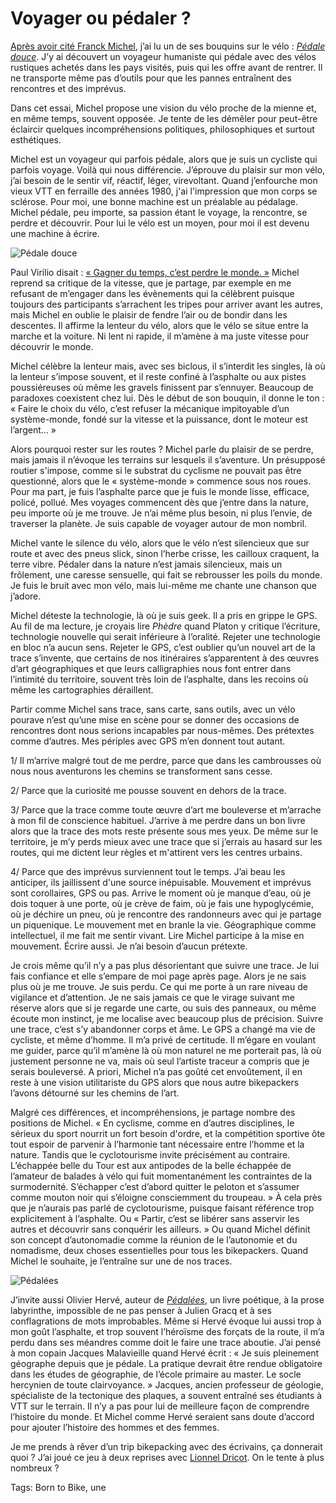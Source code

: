 # Voyager ou pédaler ?

[Après avoir cité Franck Michel](https://tcrouzet.com/2021/12/23/pourquoi-pedalez-vous/), j’ai lu un de ses bouquins sur le vélo : [*Pédale douce*](https://www.amazon.fr/gp/product/B086R2PHN9/ref=ppx_yo_dt_b_d_asin_title_o00?ie=UTF8&psc=1). J’y ai découvert un voyageur humaniste qui pédale avec des vélos rustiques achetés dans les pays visités, puis qui les offre avant de rentrer. Il ne transporte même pas d’outils pour que les pannes entraînent des rencontres et des imprévus.<span id="more-61117"></span>

Dans cet essai, Michel propose une vision du vélo proche de la mienne et, en même temps, souvent opposée. Je tente de les démêler pour peut-être éclaircir quelques incompréhensions politiques, philosophiques et surtout esthétiques.

Michel est un voyageur qui parfois pédale, alors que je suis un cycliste qui parfois voyage. Voilà qui nous différencie. J’éprouve du plaisir sur mon vélo, j’ai besoin de le sentir vif, réactif, léger, virevoltant. Quand j’enfourche mon vieux VTT en ferraille des années 1980, j'ai l'impression que mon corps se sclérose. Pour moi, une bonne machine est un préalable au pédalage. Michel pédale, peu importe, sa passion étant le voyage, la rencontre, se perdre et découvrir. Pour lui le vélo est un moyen, pour moi il est devenu une machine à écrire.

![Pédale douce](https://tcrouzet.com/images_tc/2021/12/pedale-douce1.jpg)

Paul Virilio disait : [« Gagner du temps, c’est perdre le monde. »](https://tcrouzet.com/2021/08/30/bikepacking-sur-la-geobike-ressusciter-une-trace-mythique/) Michel reprend sa critique de la vitesse, que je partage, par exemple en me refusant de m’engager dans les évènements qui la célèbrent puisque toujours des participants s’arrachent les tripes pour arriver avant les autres, mais Michel en oublie le plaisir de fendre l’air ou de bondir dans les descentes. Il affirme la lenteur du vélo, alors que le vélo se situe entre la marche et la voiture. Ni lent ni rapide, il m’amène à ma juste vitesse pour découvrir le monde.

Michel célèbre la lenteur mais, avec ses biclous, il s’interdit les singles, là où la lenteur s’impose souvent, et il reste confiné à l’asphalte ou aux pistes poussiéreuses où même les gravels finissent par s’ennuyer. Beaucoup de paradoxes coexistent chez lui. Dès le début de son bouquin, il donne le ton : « Faire le choix du vélo, c’est refuser la mécanique impitoyable d’un système-monde, fondé sur la vitesse et la puissance, dont le moteur est l’argent… »

Alors pourquoi rester sur les routes ? Michel parle du plaisir de se perdre, mais jamais il n’évoque les terrains sur lesquels il s’aventure. Un présupposé routier s'impose, comme si le substrat du cyclisme ne pouvait pas être questionné, alors que le « système-monde » commence sous nos roues. Pour ma part, je fuis l’asphalte parce que je fuis le monde lisse, efficace, policé, pollué. Mes voyages commencent dès que j’entre dans la nature, peu importe où je me trouve. Je n’ai même plus besoin, ni plus l’envie, de traverser la planète. Je suis capable de voyager autour de mon nombril.

Michel vante le silence du vélo, alors que le vélo n’est silencieux que sur route et avec des pneus slick, sinon l’herbe crisse, les cailloux craquent, la terre vibre. Pédaler dans la nature n’est jamais silencieux, mais un frôlement, une caresse sensuelle, qui fait se rebrousser les poils du monde. Je fuis le bruit avec mon vélo, mais lui-même me chante une chanson que j’adore.

Michel déteste la technologie, là où je suis geek. Il a pris en grippe le GPS. Au fil de ma lecture, je croyais lire *Phèdre* quand Platon y critique l’écriture, technologie nouvelle qui serait inférieure à l’oralité. Rejeter une technologie en bloc n’a aucun sens. Rejeter le GPS, c’est oublier qu’un nouvel art de la trace s’invente, que certains de nos itinéraires s’apparentent à des œuvres d’art géographiques et que leurs calligraphies nous font entrer dans l’intimité du territoire, souvent très loin de l’asphalte, dans les recoins où même les cartographies déraillent.

Partir comme Michel sans trace, sans carte, sans outils, avec un vélo pourave n’est qu’une mise en scène pour se donner des occasions de rencontres dont nous serions incapables par nous-mêmes. Des prétextes comme d’autres. Mes périples avec GPS m’en donnent tout autant.

1/ Il m’arrive malgré tout de me perdre, parce que dans les cambrousses où nous nous aventurons les chemins se transforment sans cesse.

2/ Parce que la curiosité me pousse souvent en dehors de la trace.

3/ Parce que la trace comme toute œuvre d’art me bouleverse et m’arrache à mon fil de conscience habituel. J’arrive à me perdre dans un bon livre alors que la trace des mots reste présente sous mes yeux. De même sur le territoire, je m’y perds mieux avec une trace que si j’errais au hasard sur les routes, qui me dictent leur règles et m'attirent vers les centres urbains.

4/ Parce que des imprévus surviennent tout le temps. J’ai beau les anticiper, ils jaillissent d'une source inépuisable. Mouvement et imprévus sont corollaires, GPS ou pas. Arrive le moment où je manque d’eau, où je dois toquer à une porte, où je crève de faim, où je fais une hypoglycémie, où je déchire un pneu, où je rencontre des randonneurs avec qui je partage un piquenique. Le mouvement met en branle la vie. Géographique comme intellectuel, il me fait me sentir vivant. Lire Michel participe à la mise en mouvement. Écrire aussi. Je n’ai besoin d’aucun prétexte.

Je crois même qu’il n’y a pas plus désorientant que suivre une trace. Je lui fais confiance et elle s’empare de moi page après page. Alors je ne sais plus où je me trouve. Je suis perdu. Ce qui me porte à un rare niveau de vigilance et d’attention. Je ne sais jamais ce que le virage suivant me réserve alors que si je regarde une carte, ou suis des panneaux, ou même écoute mon instinct, je me localise avec beaucoup plus de précision. Suivre une trace, c’est s’y abandonner corps et âme. Le GPS a changé ma vie de cycliste, et même d’homme. Il m’a privé de certitude. Il m’égare en voulant me guider, parce qu’il m’amène là où mon naturel ne me porterait pas, là où justement personne ne va, mais où seul l’artiste traceur a compris que je serais bouleversé. A priori, Michel n’a pas goûté cet envoûtement, il en reste à une vision utilitariste du GPS alors que nous autre bikepackers l’avons détourné sur les chemins de l’art.

Malgré ces différences, et incompréhensions, je partage nombre des positions de Michel. « En cyclisme, comme en d’autres disciplines, le sérieux du sport nourrit un fort besoin d'ordre, et la compétition sportive ôte tout espoir de parvenir à l’harmonie tant nécessaire entre l’homme et la nature. Tandis que le cyclotourisme invite précisément au contraire. L’échappée belle du Tour est aux antipodes de la belle échappée de l’amateur de balades à vélo qui fuit momentanément les contraintes de la surmodernité. S’échapper c’est d’abord quitter le peloton et s’assumer comme mouton noir qui s’éloigne consciemment du troupeau. » À cela près que je n’aurais pas parlé de cyclotourisme, puisque faisant référence trop explicitement à l’asphalte. Ou « Partir, c’est se libérer sans asservir les autres et découvrir sans conquérir les ailleurs. » Ou quand Michel définit son concept d’autonomadie comme la réunion de le l’autonomie et du nomadisme, deux choses essentielles pour tous les bikepackers. Quand Michel le souhaite, je l’entraîne sur une de nos traces.

![Pédalées](https://tcrouzet.com/images_tc/2021/12/olivierherve.jpg)

J’invite aussi Olivier Hervé, auteur de [*Pédalées*](https://www.amazon.fr/P%C3%A9dal%C3%A9es-Olivier-Herv%C3%A9-ebook/dp/B09JHWSK2B/), un livre poétique, à la prose labyrinthe, impossible de ne pas penser à Julien Gracq et à ses conflagrations de mots improbables. Même si Hervé évoque lui aussi trop à mon goût l’asphalte, et trop souvent l’héroïsme des forçats de la route, il m’a perdu dans ses méandres comme doit le faire une trace aboutie. J’ai pensé à mon copain Jacques Malavieille quand Hervé écrit : « Je suis pleinement géographe depuis que je pédale. La pratique devrait être rendue obligatoire dans les études de géographie, de l’école primaire au master. Le socle hercynien de toute clairvoyance. » Jacques, ancien professeur de géologie, spécialiste de la tectonique des plaques, a souvent entraîné ses étudiants à VTT sur le terrain. Il n’y a pas pour lui de meilleure façon de comprendre l’histoire du monde. Et Michel comme Hervé seraient sans doute d’accord pour ajouter l’histoire des hommes et des femmes.

Je me prends à rêver d’un trip bikepacking avec des écrivains, ça donnerait quoi ? J’ai joué ce jeu à deux reprises avec [Lionnel Dricot](https://ploum.net/). On le tente à plus nombreux ?

Tags: Born to Bike, une